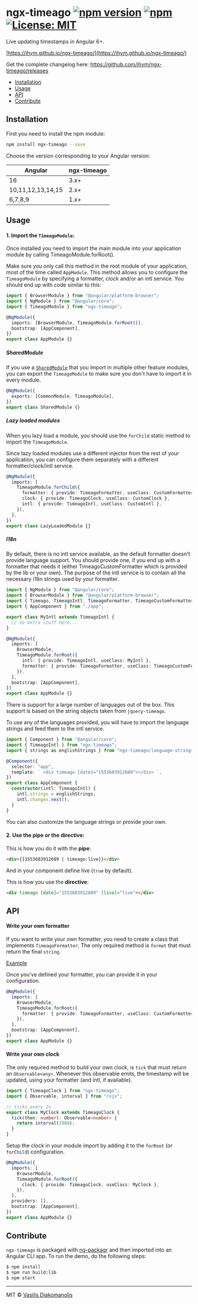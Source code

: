 # ngx-timeago [![npm version](https://badge.fury.io/js/ngx-timeago.svg)](https://badge.fury.io/js/ngx-timeago) [![npm](https://img.shields.io/npm/dm/ngx-timeago.svg?maxAge=2592000)](https://www.npmjs.com/package/ngx-timeago) [![License: MIT](https://img.shields.io/badge/License-MIT-brightgreen.svg)](https://opensource.org/licenses/MIT)

Live updating timestamps in Angular 6+.

[https://ihym.github.io/ngx-timeago/](https://ihym.github.io/ngx-timeago/)

Get the complete changelog here: https://github.com/ihym/ngx-timeago/releases

- [Installation](#installation)
- [Usage](#usage)
- [API](#api)
- [Contribute](#contribute)

## Installation

First you need to install the npm module:

```sh
npm install ngx-timeago --save
```

Choose the version corresponding to your Angular version:

| Angular           | ngx-timeago |
| ----------------- | ----------- |
| 16                | 3.x+        |
| 10,11,12,13,14,15 | 2.x+        |
| 6,7,8,9           | 1.x+        |

## Usage

#### 1. Import the `TimeagoModule`:

Once installed you need to import the main module into your application module by calling TimeagoModule.forRoot().

Make sure you only call this method in the root module of your application, most of the time called `AppModule`.
This method allows you to configure the `TimeagoModule` by specifying a formatter, clock and/or an intl service. You should end up with code similar to this:

```ts
import { BrowserModule } from "@angular/platform-browser";
import { NgModule } from "@angular/core";
import { TimeagoModule } from "ngx-timeago";

@NgModule({
  imports: [BrowserModule, TimeagoModule.forRoot()],
  bootstrap: [AppComponent],
})
export class AppModule {}
```

##### SharedModule

If you use a [`SharedModule`](https://angular.io/docs/ts/latest/guide/ngmodule.html#!#shared-modules) that you import in multiple other feature modules,
you can export the `TimeagoModule` to make sure you don't have to import it in every module.

```ts
@NgModule({
  exports: [CommonModule, TimeagoModule],
})
export class SharedModule {}
```

##### Lazy loaded modules

When you lazy load a module, you should use the `forChild` static method to import the `TimeagoModule`.

Since lazy loaded modules use a different injector from the rest of your application, you can configure them separately with a different formatter/clock/intl service.

```ts
@NgModule({
  imports: [
    TimeagoModule.forChild({
      formatter: { provide: TimeagoFormatter, useClass: CustomFormatter },
      clock: { provide: TimeagoClock, useClass: CustomClock },
      intl: { provide: TimeagoIntl, useClass: CustomIntl },
    }),
  ],
})
export class LazyLoadedModule {}
```

##### I18n

By default, there is no intl service available, as the default formatter doesn't provide language support.
You should provide one, if you end up with a formatter that needs it (either TimeagoCustomFormatter which is provided by the lib or your own). The purpose of the intl service is to contain all the necessary i18n strings used by your formatter.

```ts
import { NgModule } from "@angular/core";
import { BrowserModule } from "@angular/platform-browser";
import { Timeago, TimeagoIntl, TimeagoFormatter, TimeagoCustomFormatter } from "ngx-timeago";
import { AppComponent } from "./app";

export class MyIntl extends TimeagoIntl {
  // do extra stuff here...
}

@NgModule({
  imports: [
    BrowserModule,
    TimeagoModule.forRoot({
      intl: { provide: TimeagoIntl, useClass: MyIntl },
      formatter: { provide: TimeagoFormatter, useClass: TimeagoCustomFormatter },
    }),
  ],
  bootstrap: [AppComponent],
})
export class AppModule {}
```

There is support for a large number of languages out of the box. This support is based on the string objects taken from `jquery-timeago`.

To use any of the languages provided, you will have to import the language strings and feed them to the intl service.

```ts
import { Component } from "@angular/core";
import { TimeagoIntl } from "ngx-timeago";
import { strings as englishStrings } from "ngx-timeago/language-strings/en";

@Component({
  selector: "app",
  template: ` <div timeago [date]="1553683912689"></div> `,
})
export class AppComponent {
  constructor(intl: TimeagoIntl) {
    intl.strings = englishStrings;
    intl.changes.next();
  }
}
```

You can also customize the language strings or provide your own.

#### 2. Use the pipe or the directive:

This is how you do it with the **pipe**:

```html
<div>{{1553683912689 | timeago:live}}</div>
```

And in your component define live (`true` by default).

This is how you use the **directive**:

```html
<div timeago [date]="1553683912689" [live]="live"></div>
```

## API

#### Write your own formatter

If you want to write your own formatter, you need to create a class that implements `TimeagoFormatter`. The only required method is `format` that must return the final `string`.

[Example](lib/src/timeago.formatter.ts)

Once you've defined your formatter, you can provide it in your configuration.

```ts
@NgModule({
  imports: [
    BrowserModule,
    TimeagoModule.forRoot({
      formatter: { provide: TimeagoFormatter, useClass: CustomFormatter },
    }),
  ],
  bootstrap: [AppComponent],
})
export class AppModule {}
```

#### Write your own clock

The only required method to build your own clock, is `tick` that must return an `Observable<any>`. Whenever this observable emits, the timestamp will be updated, using your formatter (and intl, if available).

```ts
import { TimeagoClock } from "ngx-timeago";
import { Observable, interval } from "rxjs";

// ticks every 2s
export class MyClock extends TimeagoClock {
  tick(then: number): Observable<number> {
    return interval(2000);
  }
}
```

Setup the clock in your module import by adding it to the `forRoot` (or `forChild`) configuration.

```ts
@NgModule({
  imports: [
    BrowserModule,
    TimeagoModule.forRoot({
      clock: { provide: TimeagoClock, useClass: MyClock },
    }),
  ],
  providers: [],
  bootstrap: [AppComponent],
})
export class AppModule {}
```

## Contribute

`ngx-timeago` is packaged with [ng-packagr](https://github.com/dherges/ng-packagr) and then imported into an Angular CLI app.
To run the demo, do the following steps:

```bash
$ npm install
$ npm run build:lib
$ npm start
```

---

MIT © [Vasilis Diakomanolis](https://github.com/ihym)
